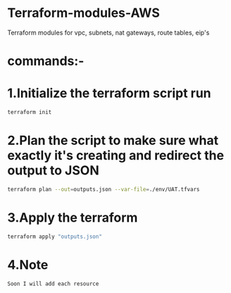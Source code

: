 # Terraform-modules-AWS
Terraform modules for vpc, subnets, nat gateways, route tables, eip's
# commands:-
# 1.Initialize the terraform script run
```sh
terraform init
```

# 2.Plan the script to make sure what exactly it's creating and redirect the output to JSON
```sh
terraform plan --out=outputs.json --var-file=./env/UAT.tfvars
```
# 3.Apply the terraform  
```sh
terraform apply "outputs.json"
```
# 4.Note
```sh
Soon I will add each resource
```
